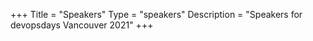 +++
Title = "Speakers"
Type = "speakers"
Description = "Speakers for devopsdays Vancouver 2021"
+++

